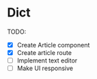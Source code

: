 # Dict

TODO:

- [x] Create Article component
- [x] Create article route
- [ ] Implement text editor
- [ ] Make UI responsive
